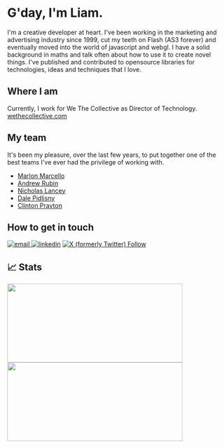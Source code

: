 # G'day, I'm Liam.

I'm a creative developer at heart. I've been working in the marketing and advertising industry since 1999, cut my teeth on Flash (AS3 forever) and eventually moved into the world of javascript and webgl. I have a solid background in maths and talk often about how to use it to create novel things. I've published and contributed  to opensource libraries for technologies, ideas and techniques that I love.

## Where I am
Currently, I work for We The Collective as Director of Technology.
[wethecollective.com](https://www.wethecollective.com/)

## My team
It's been my pleasure, over the last few years, to put together one of the best teams I've ever had the privilege of working with.
- [Marlon Marcello](https://github.com/marlonmarcello)
- [Andrew Rubin](https://github.com/andrewrubin)
- [Nicholas Lancey](https://github.com/NicholasLancey)
- [Dale Pidlisny](https://github.com/consolecmnd)
- [Clinton Pravton](https://github.com/pravton)

## How to get in touch
<a href="mailto:liam@wethecollective.com" rel="noreferrer"><img src="https://img.shields.io/badge/email-34A853?style=for-the-badge&logo=minutemailer&logoColor=white" alt="email"> </a>
<a href="https://www.linkedin.com/in/liam-egan-bb7a656/" rel="noreferrer"><img src="https://img.shields.io/badge/LinkedIn-0077B5?style=for-the-badge&logo=linkedin&logoColor=white" alt="linkedin"><a/>
<a href="https://twitter.com/liamegan" rel="noreferrer"><img alt="X (formerly Twitter) Follow" src="https://img.shields.io/twitter/follow/liamegan?style=for-the-badge&logo=twitter&logoColor=white"><a/>

## 📈 Stats

<p align="left">
<a href="https://github.com/liamegan">
  <img height="180em" width="400px" src="https://github-readme-stats-eight-theta.vercel.app/api?username=liamegan&show_icons=true&theme=dracula&include_all_commits=true&count_private=true"/>
  <img height="180em" width="400px" src="https://github-readme-stats-eight-theta.vercel.app/api/top-langs/?username=liamegan&layout=compact&langs_count=8&theme=dracula"/>
</a>
</p>




